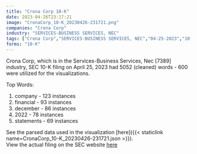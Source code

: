```yaml
---
title: "Crona Corp 10-K"
date: 2023-04-26T23:17:21
image: "CronaCorp_10-K_20230426-231721.png"
companies: "Crona Corp"
industry: "SERVICES-BUSINESS SERVICES, NEC"
tags: ["Crona Corp","SERVICES-BUSINESS SERVICES, NEC","04-25-2023","10-K"]
forms: "10-K"
---
```

Crona Corp, which is in the Services-Business Services, Nec [7389] industry, SEC 10-K filing on April 25, 2023 had 5052 (cleaned) words - 600 were utilized for the visualizations.

Top Words:
1. company - 123 instances
2. financial - 93 instances
3. december - 86 instances
4. 2022 - 78 instances
5. statements - 69 instances


See the parsed data used in the visualization [here]({{< staticlink name=CronaCorp_10-K_20230426-231721.json >}}).  
View the actual filing on the SEC website [here](https://www.sec.gov/Archives/edgar/data/1696411/0001477932-23-002840.txt)